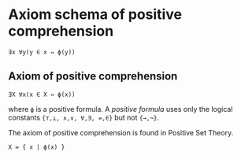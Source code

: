 # Axiom schema of positive comprehension

`∃x ∀y(y ∈ x ⇔ ϕ(y))`

## Axiom of positive comprehension

`∃X ∀x(x ∈ X ⇔ ϕ(x))`

where `ϕ` is a positive formula. A *positive formula* uses only the logical constants `{⊤,⊥, ∧,∨, ∀,∃, =,∈}` but not `{→,¬}`.

The axiom of positive comprehension is found in Positive Set Theory.


`X = { x | ϕ(x) }`
